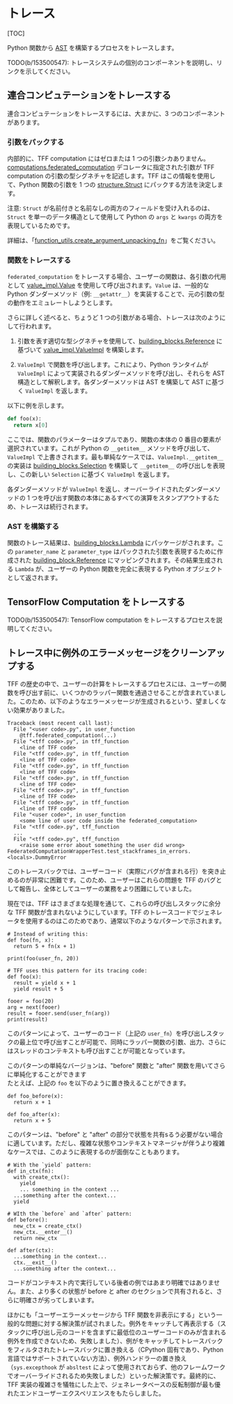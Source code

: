 # トレース

[TOC]

Python 関数から [AST](compilation.md#ast) を構築するプロセスをトレースします。

TODO(b/153500547): トレースシステムの個別のコンポーネントを説明し、リンクを示してください。

## 連合コンピュテーションをトレースする

連合コンピュテーションをトレースするには、大まかに、3 つのコンポーネントがあります。

### 引数をパックする

内部的に、TFF computation にはゼロまたは 1 つの引数シカありません。[computations.federated_computation](https://github.com/tensorflow/federated/blob/main/tensorflow_federated/python/core/api/computations.py) デコレータに指定された引数が TFF computation の引数の型シグネチャを記述します。TFF はこの情報を使用して、Python 関数の引数を 1 つの [structure.Struct](https://github.com/tensorflow/federated/blob/main/tensorflow_federated/python/common_libs/structure.py) にパックする方法を決定します。

注意: `Struct` が名前付きと名前なしの両方のフィールドを受け入れるのは、`Struct` を単一のデータ構造として使用して Python の `args` と `kwargs` の両方を表現しているためです。

詳細は、「[function_utils.create_argument_unpacking_fn](https://github.com/tensorflow/federated/blob/main/tensorflow_federated/python/core/impl/computation/function_utils.py)」をご覧ください。

### 関数をトレースする

`federated_computation` をトレースする場合、ユーザーの関数は、各引数の代用として [value_impl.Value](https://github.com/tensorflow/federated/blob/main/tensorflow_federated/python/core/impl/federated_context/value_impl.py) を使用して呼び出されます。`Value` は、一般的な Python ダンダーメソッド（例: `__getattr__`）を実装することで、元の引数の型の動作をエミュレートしようとします。

さらに詳しく述べると、ちょうど 1 つの引数がある場合、トレースは次のようにして行われます。

1. 引数を表す適切な型シグネチャを使用して、[building_blocks.Reference](https://github.com/tensorflow/federated/blob/main/tensorflow_federated/python/core/impl/compiler/building_blocks.py) に基づいて [value_impl.ValueImpl](https://github.com/tensorflow/federated/blob/main/tensorflow_federated/python/core/impl/federated_context/value_impl.py) を構築します。

2. `ValueImpl` で関数を呼び出します。これにより、Python ランタイムが `ValueImpl` によって実装されるダンダーメソッドを呼び出し、それらを AST 構造として解釈します。各ダンダーメソッドは AST を構築して AST に基づく `ValueImpl` を返します。

以下に例を示します。

```python
def foo(x):
  return x[0]
```

ここでは、関数のパラメーターはタプルであり、関数の本体の 0 番目の要素が選択されています。これが Python の `__getitem__` メソッドを呼び出して、`ValueImpl` で上書きされます。最も単純なケースでは、`ValueImpl.__getitem__` の実装は [building_blocks.Selection](https://github.com/tensorflow/federated/blob/main/tensorflow_federated/python/core/impl/compiler/building_blocks.py) を構築して `__getitem__` の呼び出しを表現し、この新しい `Selection` に基づく `ValueImpl` を返します。

各ダンダーメソッドが `ValueImpl` を返し、オーバーライドされたダンダーメソッドの 1 つを呼び出す関数の本体にあるすべての演算をスタンプアウトするため、トレースは続行されます。

### AST を構築する

関数のトレース結果は、[building_blocks.Lambda](https://github.com/tensorflow/federated/blob/main/tensorflow_federated/python/core/impl/compiler/building_blocks.py) にパッケージがされます。この `parameter_name` と `parameter_type` はパックされた引数を表現するために作成された [building_block.Reference](https://github.com/tensorflow/federated/blob/main/tensorflow_federated/python/core/impl/compiler/building_blocks.py) にマッピングされます。その結果生成される `Lambda` が、ユーザーの Python 関数を完全に表現する Python オブジェクトとして返されます。

## TensorFlow Computation をトレースする

TODO(b/153500547): TensorFlow computation をトレースするプロセスを説明してください。

## トレース中に例外のエラーメッセージをクリーンアップする

TFF の歴史の中で、ユーザーの計算をトレースするプロセスには、ユーザーの関数を呼び出す前に、いくつかのラッパー関数を通過させることが含まれていました。このため、以下のようなエラーメッセージが生成されるという、望ましくない効果がありました。

```
Traceback (most recent call last):
  File "<user code>.py", in user_function
    @tff.federated_computation(...)
  File "<tff code>.py", in tff_function
    <line of TFF code>
  File "<tff code>.py", in tff_function
    <line of TFF code>
  File "<tff code>.py", in tff_function
    <line of TFF code>
  File "<tff code>.py", in tff_function
    <line of TFF code>
  File "<tff code>.py", in tff_function
    <line of TFF code>
  File "<tff code>.py", in tff_function
    <line of TFF code>
  File "<user code>", in user_function
    <some line of user code inside the federated_computation>
  File "<tff code>.py", tff_function
  ...
  File "<tff code>.py", tff_function
    <raise some error about something the user did wrong>
FederatedComputationWrapperTest.test_stackframes_in_errors.<locals>.DummyError
```

このトレースバックでは、ユーザーコード（実際にバグが含まれる行）を突き止めるのが非常に困難です。このため、ユーザーはこれらの問題を TFF のバグとして報告し、全体としてユーザーの業務をより困難にしていました。

現在では、TFF はさまざまな処理を通じて、これらの呼び出しスタックに余分な TFF 関数が含まれないようにしています。TFF のトレースコードでジェネレータを使用するのはこのためであり、通常以下のようなパターンで示されます。

```
# Instead of writing this:
def foo(fn, x):
  return 5 + fn(x + 1)

print(foo(user_fn, 20))

# TFF uses this pattern for its tracing code:
def foo(x):
  result = yield x + 1
  yield result + 5

fooer = foo(20)
arg = next(fooer)
result = fooer.send(user_fn(arg))
print(result)
```

このパターンによって、ユーザーのコード（上記の `user_fn`）を呼び出しスタックの最上位で呼び出すことが可能で、同時にラッパー関数の引数、出力、さらにはスレッドのコンテキストも呼び出すことが可能となっています。

このパターンの単純なバージョンは、"before" 関数と "after" 関数を用いてさらに単純化することができます<br>たとえば、上記の `foo` を以下のように置き換えることができます。

```
def foo_before(x):
  return x + 1

def foo_after(x):
  return x + 5
```

このパターンは、"before" と "after" の部分で状態を共有sるう必要がない場合に適しています。ただし、複雑な状態やコンテキストマネージャが伴うより複雑なケースでは、このように表現するのが面倒なこともあります。

```
# With the `yield` pattern:
def in_ctx(fn):
  with create_ctx():
    yield
    ... something in the context ...
  ...something after the context...
  yield

# WIth the `before` and `after` pattern:
def before():
  new_ctx = create_ctx()
  new_ctx.__enter__()
  return new_ctx

def after(ctx):
  ...something in the context...
  ctx.__exit__()
  ...something after the context...
```

コードがコンテキスト内で実行している後者の例ではあまり明確ではありません。また、より多くの状態が before と after のセクションで共有されると、さらに明確さが劣ってしまいます。

ほかにも「ユーザーエラーメッセージから TFF 関数を非表示にする」という一般的な問題に対する解決策が試されました。例外をキャッチして再表示する（スタックに呼び出し元のコードを含まずに最低位のユーザーコードのみが含まれる例外を作成できないため、失敗しました）、例がをキャッチしてトレースバックをフィルタされたトレースバックに置き換える（CPython 固有であり、Python 言語ではサポートされていない方法）、例外ハンドラーの置き換え（`sys.excepthook` が `absltest` によって使用されておらず、他のフレームワークでオーバーライドされるため失敗しました）といった解決策です。最終的に、TFF 実装の複雑さを犠牲にした上で、ジェネレータベースの反転制御が最も優れたエンドユーザーエクスペリエンスをもたらしました。
